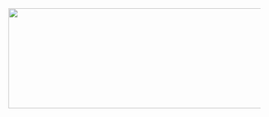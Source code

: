   <div id="header" aling="center">
    <img src= "https://media.giphy.com/media/5wWf7GZPPlIvA2DyR6o/giphy.gif" width="1000" height="200" />
  
